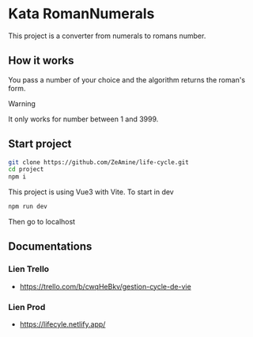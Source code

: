 # Kata RomanNumerals

This project is a converter from numerals to romans number.

## How it works

You pass a number of your choice and the algorithm returns the roman's form.

> [!warning]
> It only works for number between 1 and 3999.

## Start project

```bash
git clone https://github.com/ZeAmine/life-cycle.git
cd project
npm i
```

This project is using Vue3 with Vite.
To start in dev

```bash
npm run dev
```

Then go to localhost

## Documentations

### Lien Trello

- https://trello.com/b/cwqHeBkv/gestion-cycle-de-vie

### Lien Prod

- https://lifecyle.netlify.app/
